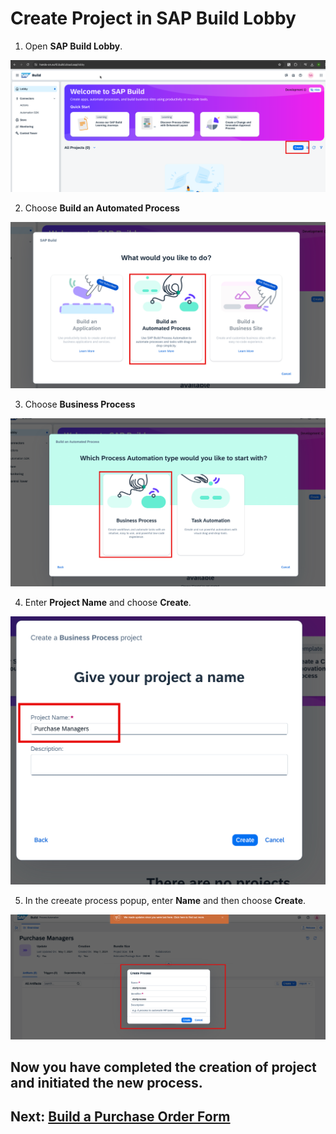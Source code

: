 # Create Project in SAP Build Lobby

1. Open **SAP Build Lobby**.

![](./images/lobby.png)

2. Choose **Build an Automated Process**

![](./images/choosebuild.png)

3. Choose **Business Process**

![](./images/bp.png)

4. Enter **Project Name** and choose **Create**.

![](./images/projectname.png)

5. In the creeate process popup, enter **Name** and then choose **Create**.

![](./images/createprocess.png)

## Now you have completed the creation of project and initiated the new process.

## Next: [Build a Purchase Order Form](../form/README.md)



